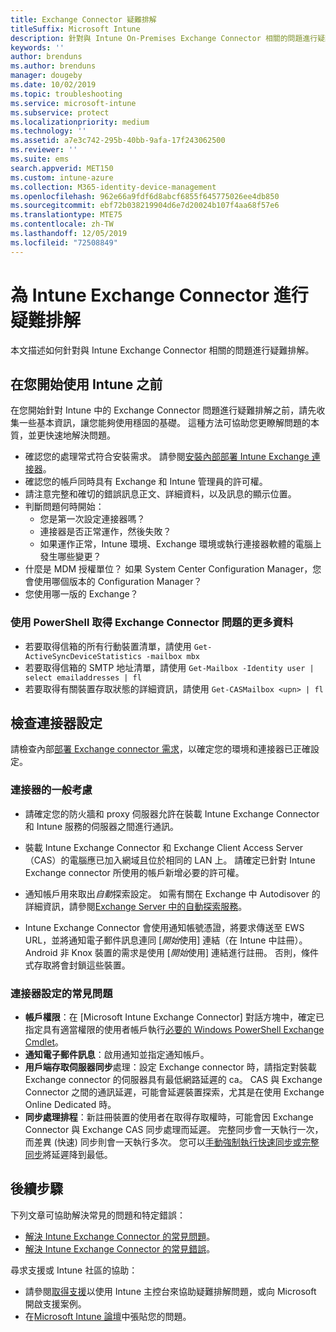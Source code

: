 ```yaml
---
title: Exchange Connector 疑難排解
titleSuffix: Microsoft Intune
description: 針對與 Intune On-Premises Exchange Connector 相關的問題進行疑難排解。
keywords: ''
author: brenduns
ms.author: brenduns
manager: dougeby
ms.date: 10/02/2019
ms.topic: troubleshooting
ms.service: microsoft-intune
ms.subservice: protect
ms.localizationpriority: medium
ms.technology: ''
ms.assetid: a7e3c742-295b-40bb-9afa-17f243062500
ms.reviewer: ''
ms.suite: ems
search.appverid: MET150
ms.custom: intune-azure
ms.collection: M365-identity-device-management
ms.openlocfilehash: 962e66a9fdf6d8abcf6855f645775026ee4db850
ms.sourcegitcommit: ebf72b038219904d6e7d20024b107f4aa68f57e6
ms.translationtype: MTE75
ms.contentlocale: zh-TW
ms.lasthandoff: 12/05/2019
ms.locfileid: "72508849"
---
```

# <a name="troubleshoot-the-intune-exchange-connector"></a>為 Intune Exchange Connector 進行疑難排解

本文描述如何針對與 Intune Exchange Connector 相關的問題進行疑難排解。

## <a name="before-you-start"></a>在您開始使用 Intune 之前

在您開始針對 Intune 中的 Exchange Connector 問題進行疑難排解之前，請先收集一些基本資訊，讓您能夠使用穩固的基礎。 這種方法可協助您更瞭解問題的本質，並更快速地解決問題。

- 確認您的處理常式符合安裝需求。 請參閱[安裝內部部署 Intune Exchange 連接器](exchange-connector-install.md)。
- 確認您的帳戶同時具有 Exchange 和 Intune 管理員的許可權。
- 請注意完整和確切的錯誤訊息正文、詳細資料，以及訊息的顯示位置。
- 判斷問題何時開始： 
  - 您是第一次設定連接器嗎？ 
  - 連接器是否正常運作，然後失敗？
  - 如果運作正常，Intune 環境、Exchange 環境或執行連接器軟體的電腦上發生哪些變更？
- 什麼是 MDM 授權單位？ 如果 System Center Configuration Manager，您會使用哪個版本的 Configuration Manager？
- 您使用哪一版的 Exchange？

### <a name="use-powershell-to-get-more-data-on-exchange-connector-issues"></a>使用 PowerShell 取得 Exchange Connector 問題的更多資料

- 若要取得信箱的所有行動裝置清單，請使用 `Get-ActiveSyncDeviceStatistics -mailbox mbx`
- 若要取得信箱的 SMTP 地址清單，請使用 `Get-Mailbox -Identity user | select emailaddresses | fl`
- 若要取得有關裝置存取狀態的詳細資訊，請使用 `Get-CASMailbox <upn> | fl`

## <a name="review-the-connector-configuration"></a>檢查連接器設定

請檢查內部[部署 Exchange connector 需求](exchange-connector-install.md#intune-exchange-connector-requirements)，以確定您的環境和連接器已正確設定。 

### <a name="general-considerations-for-the-connector"></a>連接器的一般考慮

- 請確定您的防火牆和 proxy 伺服器允許在裝載 Intune Exchange Connector 和 Intune 服務的伺服器之間進行通訊。

- 裝載 Intune Exchange Connector 和 Exchange Client Access Server （CAS）的電腦應已加入網域且位於相同的 LAN 上。 請確定已針對 Intune Exchange connector 所使用的帳戶新增必要的許可權。

- 通知帳戶用來取出*自動*探索設定。 如需有關在 Exchange 中 Autodisover 的詳細資訊，請參閱[Exchange Server 中的自動探索服務](https://docs.microsoft.com/exchange/architecture/client-access/autodiscover?view=exchserver-2016)。

- Intune Exchange Connector 會使用通知帳號憑證，將要求傳送至 EWS URL，並將通知電子郵件訊息連同 [*開始*使用] 連結（在 Intune 中註冊）。 Android 非 Knox 裝置的需求是使用 [*開始*使用] 連結進行註冊。 否則，條件式存取將會封鎖這些裝置。

### <a name="common-issues-for-connector-configurations"></a>連接器設定的常見問題

- **帳戶權限**：在 [Microsoft Intune Exchange Connector] 對話方塊中，確定已指定具有適當權限的使用者帳戶執行[必要的 Windows PowerShell Exchange Cmdlet](exchange-connector-install.md#exchange-cmdlet-requirements)。
- **通知電子郵件訊息**：啟用通知並指定通知帳戶。
- **用戶端存取伺服器同步**處理：設定 Exchange connector 時，請指定對裝載 Exchange connector 的伺服器具有最低網路延遲的 ca。 CAS 與 Exchange Connector 之間的通訊延遲，可能會延遲裝置探索，尤其是在使用 Exchange Online Dedicated 時。
- **同步處理排程**：新註冊裝置的使用者在取得存取權時，可能會因 Exchange Connector 與 Exchange CAS 同步處理而延遲。 完整同步會一天執行一次，而差異 (快速) 同步則會一天執行多次。 您可以[手動強制執行快速同步或完整同步](exchange-connector-install.md#manually-force-a-quick-sync-or-full-sync)將延遲降到最低。

## <a name="next-steps"></a>後續步驟
下列文章可協助解決常見的問題和特定錯誤：

- [解決 Intune Exchange Connector 的常見問題](troubleshoot-exchange-connector-common-problems.md)。
- [解決 Intune Exchange Connector 的常見錯誤](troubleshoot-exchange-connector-common-errors.md)。

尋求支援或 Intune 社區的協助：

- 請參閱[取得支援](../fundamentals/get-support.md)以使用 Intune 主控台來協助疑難排解問題，或向 Microsoft 開啟支援案例。 
- 在[Microsoft Intune 論壇](https://social.technet.microsoft.com/Forums/en-US/home?forum=microsoftintuneprod)中張貼您的問題。  
